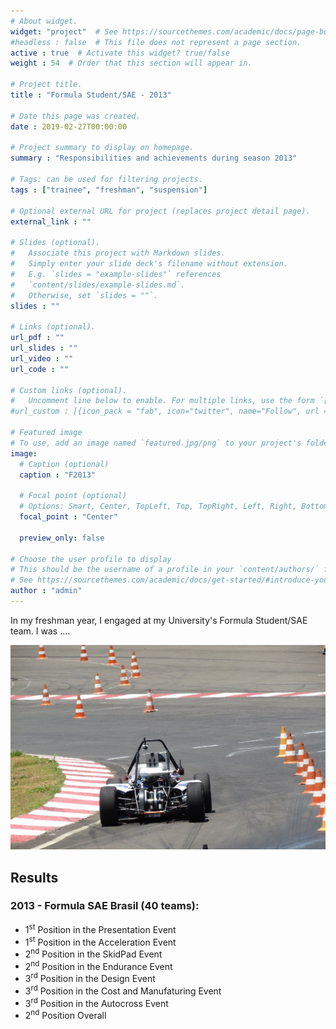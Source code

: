 ```yaml
---
# About widget.
widget: "project"  # See https://sourcethemes.com/academic/docs/page-builder/
#headless : false  # This file does not represent a page section.
active : true  # Activate this widget? true/false
weight : 54  # Order that this section will appear in.

# Project title.
title : "Formula Student/SAE - 2013"

# Date this page was created.
date : 2019-02-27T00:00:00

# Project summary to display on homepage.
summary : "Responsibilities and achievements during season 2013"

# Tags: can be used for filtering projects.
tags : ["trainee", "freshman", "suspension"]

# Optional external URL for project (replaces project detail page).
external_link : ""

# Slides (optional).
#   Associate this project with Markdown slides.
#   Simply enter your slide deck's filename without extension.
#   E.g. `slides = "example-slides"` references 
#   `content/slides/example-slides.md`.
#   Otherwise, set `slides = ""`.
slides : ""

# Links (optional).
url_pdf : ""
url_slides : ""
url_video : ""
url_code : ""

# Custom links (optional).
#   Uncomment line below to enable. For multiple links, use the form `[{...}, {...}, {...}]`.
#url_custom : [{icon_pack = "fab", icon="twitter", name="Follow", url = "https://twitter.com/georgecushen"}]

# Featured image
# To use, add an image named `featured.jpg/png` to your project's folder. 
image:
  # Caption (optional)
  caption : "F2013"
  
  # Focal point (optional)
  # Options: Smart, Center, TopLeft, Top, TopRight, Left, Right, BottomLeft, Bottom, BottomRight
  focal_point : "Center"
  
  preview_only: false
  
# Choose the user profile to display
# This should be the username of a profile in your `content/authors/` folder.
# See https://sourcethemes.com/academic/docs/get-started/#introduce-yourself
author : "admin"
---
```


In my freshman year, I engaged at my University's Formula Student/SAE team. I was ....

<img src="f2013.jpg" alt="F2013 at Formula SAE Brasil">

## Results
### 2013 - Formula SAE Brasil (40 teams):
* 1<sup>st</sup> Position in the Presentation Event
* 1<sup>st</sup> Position in the Acceleration Event
* 2<sup>nd</sup> Position in the SkidPad Event
* 2<sup>nd</sup> Position in the Endurance Event
* 3<sup>rd</sup> Position in the Design Event
* 3<sup>rd</sup> Position in the Cost and Manufaturing Event
* 3<sup>rd</sup> Position in the Autocross Event
* 2<sup>nd</sup> Position Overall
